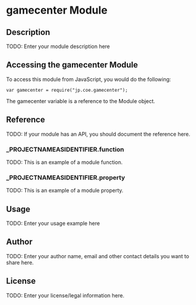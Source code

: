 # gamecenter Module

## Description

TODO: Enter your module description here

## Accessing the gamecenter Module

To access this module from JavaScript, you would do the following:

	var gamecenter = require("jp.coe.gamecenter");

The gamecenter variable is a reference to the Module object.	

## Reference

TODO: If your module has an API, you should document
the reference here.

### ___PROJECTNAMEASIDENTIFIER__.function

TODO: This is an example of a module function.

### ___PROJECTNAMEASIDENTIFIER__.property

TODO: This is an example of a module property.

## Usage

TODO: Enter your usage example here

## Author

TODO: Enter your author name, email and other contact
details you want to share here. 

## License

TODO: Enter your license/legal information here.
